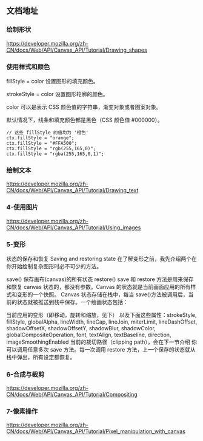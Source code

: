 ## 文档地址

### 绘制形状

https://developer.mozilla.org/zh-CN/docs/Web/API/Canvas_API/Tutorial/Drawing_shapes

### 使用样式和颜色

fillStyle = color
设置图形的填充颜色。

strokeStyle = color
设置图形轮廓的颜色。

color 可以是表示 CSS 颜色值的字符串，渐变对象或者图案对象。

默认情况下，线条和填充颜色都是黑色（CSS 颜色值 #000000）。

```JS
// 这些 fillStyle 的值均为 '橙色'
ctx.fillStyle = "orange";
ctx.fillStyle = "#FFA500";
ctx.fillStyle = "rgb(255,165,0)";
ctx.fillStyle = "rgba(255,165,0,1)";
```

### 绘制文本

https://developer.mozilla.org/zh-CN/docs/Web/API/Canvas_API/Tutorial/Drawing_text

### 4-使用图片

https://developer.mozilla.org/zh-CN/docs/Web/API/Canvas_API/Tutorial/Using_images

### 5-变形

状态的保存和恢复 Saving and restoring state
在了解变形之前，我先介绍两个在你开始绘制复杂图形时必不可少的方法。

save()
保存画布(canvas)的所有状态
restore()
save 和 restore 方法是用来保存和恢复 canvas 状态的，都没有参数。Canvas 的状态就是当前画面应用的所有样式和变形的一个快照。
Canvas 状态存储在栈中，每当 save()方法被调用后，当前的状态就被推送到栈中保存。一个绘画状态包括：

当前应用的变形（即移动，旋转和缩放，见下）
以及下面这些属性：strokeStyle, fillStyle, globalAlpha, lineWidth, lineCap, lineJoin, miterLimit, lineDashOffset, shadowOffsetX, shadowOffsetY, shadowBlur, shadowColor, globalCompositeOperation, font, textAlign, textBaseline, direction, imageSmoothingEnabled
当前的裁切路径（clipping path），会在下一节介绍
你可以调用任意多次 save 方法。每一次调用 restore 方法，上一个保存的状态就从栈中弹出，所有设定都恢复。

### 6-合成与裁剪

https://developer.mozilla.org/zh-CN/docs/Web/API/Canvas_API/Tutorial/Compositing

### 7-像素操作

https://developer.mozilla.org/zh-CN/docs/Web/API/Canvas_API/Tutorial/Pixel_manipulation_with_canvas
